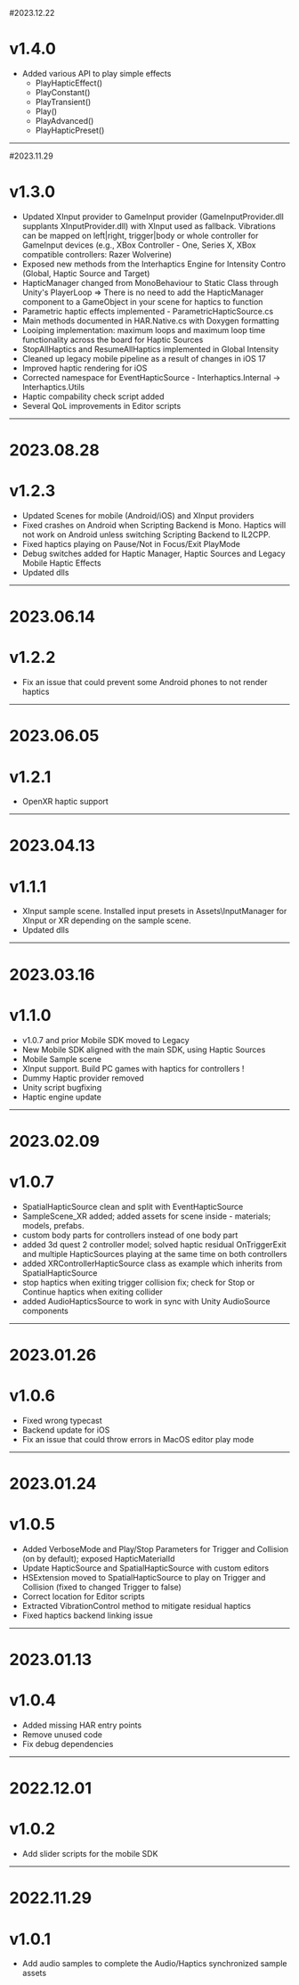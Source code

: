 #2023.12.22
# v1.4.0
+ Added various API to play simple effects
    + PlayHapticEffect()
    + PlayConstant()
    + PlayTransient()
    + Play()
    + PlayAdvanced()
    + PlayHapticPreset()

---

#2023.11.29
# v1.3.0
+ Updated XInput provider to GameInput provider (GameInputProvider.dll supplants XInputProvider.dll) with XInput used as fallback. Vibrations can be mapped on left|right, trigger|body or whole controller for GameInput devices (e.g., XBox Controller - One, Series X, XBox compatible controllers: Razer Wolverine)
+ Exposed new methods from the Interhaptics Engine for Intensity Contro (Global, Haptic Source and Target)
+ HapticManager changed from MonoBehaviour to Static Class through Unity's PlayerLoop => There is no need to add the HapticManager component to a GameObject in your scene for haptics to function 
+ Parametric haptic effects implemented - ParametricHapticSource.cs
+ Main methods documented in HAR.Native.cs with Doxygen formatting
+ Looiping implementation: maximum loops and maximum loop time functionality across the board for Haptic Sources
+ StopAllHaptics and ResumeAllHaptics implemented in Global Intensity
+ Cleaned up legacy mobile pipeline as a result of changes in iOS 17
+ Improved haptic rendering for iOS
+ Corrected namespace for EventHapticSource - Interhaptics.Internal -> Interhaptics.Utils
+ Haptic compability check script added
+ Several QoL improvements in Editor scripts 

---

# 2023.08.28
# v1.2.3

+ Updated Scenes for mobile (Android/iOS) and XInput providers
+ Fixed crashes on Android when Scripting Backend is Mono. Haptics will not work on Android unless switching Scripting Backend to IL2CPP.
+ Fixed haptics playing on Pause/Not in Focus/Exit PlayMode
+ Debug switches added for Haptic Manager, Haptic Sources and Legacy Mobile Haptic Effects
+ Updated dlls  

---

# 2023.06.14
# v1.2.2

+ Fix an issue that could prevent some Android phones to not render haptics

---

# 2023.06.05
# v1.2.1

+ OpenXR haptic support

---

# 2023.04.13
# v1.1.1

+ XInput sample scene. Installed input presets in Assets\InputManager for XInput or XR depending on the sample scene.
+ Updated dlls

---

# 2023.03.16
# v1.1.0

+ v1.0.7 and prior Mobile SDK moved to Legacy
+ New Mobile SDK aligned with the main SDK, using Haptic Sources
+ Mobile Sample scene
+ XInput support. Build PC games with haptics for controllers !
+ Dummy Haptic provider removed
+ Unity script bugfixing
+ Haptic engine update

---

# 2023.02.09
# v1.0.7

+ SpatialHapticSource clean and split with EventHapticSource
+ SampleScene_XR added; added assets for scene inside - materials; models, prefabs.
+ custom body parts for controllers instead of one body part
+ added 3d quest 2 controller model; solved haptic residual OnTriggerExit and multiple HapticSources playing at the same time on both controllers
+ added XRControllerHapticSource class as example which inherits from SpatialHapticSource
+ stop haptics when exiting trigger collision fix; check for Stop or Continue haptics when exiting collider
+ added AudioHapticsSource to work in sync with Unity AudioSource components

---

# 2023.01.26
# v1.0.6

+ Fixed wrong typecast
+ Backend update for iOS
+ Fix an issue that could throw errors in MacOS editor play mode

---

# 2023.01.24
# v1.0.5

+ Added VerboseMode and Play/Stop Parameters for Trigger and Collision (on by default); exposed HapticMaterialId
+ Update HapticSource and SpatialHapticSource with custom editors
+ HSExtension moved to SpatialHapticSource to play on Trigger and Collision (fixed to changed Trigger to false)
+ Correct location for Editor scripts
+ Extracted VibrationControl method to mitigate residual haptics
+ Fixed haptics backend linking issue

---

# 2023.01.13
# v1.0.4

+ Added missing HAR entry points
+ Remove unused code
+ Fix debug dependencies

---

# 2022.12.01
# v1.0.2

+ Add slider scripts for the mobile SDK

---

# 2022.11.29
# v1.0.1

+ Add audio samples to complete the Audio/Haptics synchronized sample assets
